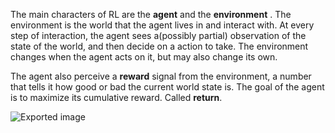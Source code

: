 The main characters of RL are the **agent** and the **environment** . The environment is the world that the agent lives in and interact with. At every step of interaction, the agent sees a(possibly partial) observation of the state of the world, and then decide on a action to take. The environment changes when the agent acts on it, but may also change its own.

  

The agent also perceive a **reward** signal from the environment, a number that tells it how good or bad the current world state is. The goal of the agent is to maximize its cumulative reward. Called **return**.

  
  
![Exported image](Exported%20image%2020231118114112-0.png)
